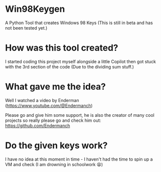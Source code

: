 # Win98Keygen
A Python Tool that creates Windows 98 Keys (This is still in beta and has not been tested yet.)

# How was this tool created?
I started coding this project myself alongside a little Copilot then got stuck with the 3rd section of the code (Due to the dividing sum stuff.)

# What gave me the idea?
Well I watched a video by Enderman (https://www.youtube.com/@Endermanch)

Please go and give him some support, he is also the creator of many cool projects so really please go and check him out: https://github.com/Endermanch

# Do the given keys work?
I have no idea at this moment in time - I haven't had the time to spin up a VM and check (I am drowning in schoolwork 😫)
